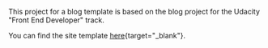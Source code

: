 This project for a blog template is based on the blog project for the Udacity "Front End Developer" track. 

You can find the site template [here](https://id5n.github.io/blogdog/index.html){target="_blank"}.
